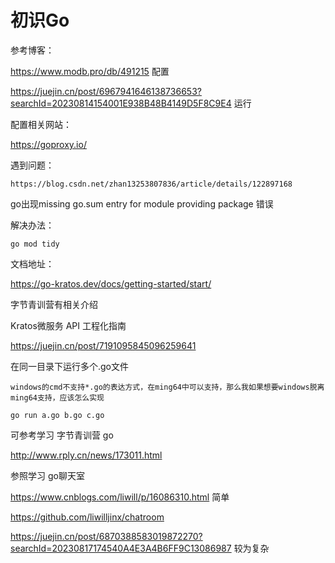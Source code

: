 # 初识Go

参考博客：

https://www.modb.pro/db/491215   配置

https://juejin.cn/post/6967941646138736653?searchId=20230814154001E938B48B4149D5F8C9E4  运行

配置相关网站：

https://goproxy.io/

遇到问题：

```
https://blog.csdn.net/zhan13253807836/article/details/122897168
```

go出现missing go.sum entry for module providing package 错误

解决办法：

```
go mod tidy
```

文档地址：

https://go-kratos.dev/docs/getting-started/start/

字节青训营有相关介绍

Kratos微服务 API 工程化指南

https://juejin.cn/post/7191095845096259641



在同一目录下运行多个.go文件

```
windows的cmd不支持*.go的表达方式，在ming64中可以支持，那么我如果想要windows脱离ming64支持，应该怎么实现
```

```
go run a.go b.go c.go
```

可参考学习 字节青训营 go

http://www.rply.cn/news/173011.html


参照学习 go聊天室

https://www.cnblogs.com/liwill/p/16086310.html 简单

https://github.com/liwilljinx/chatroom



https://juejin.cn/post/6870388583019872270?searchId=20230817174540A4E3A4B6FF9C13086987   较为复杂

